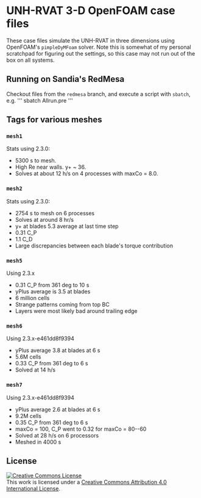 UNH-RVAT 3-D OpenFOAM case files
================================

These case files simulate the UNH-RVAT in three dimensions using OpenFOAM's
`pimpleDyMFoam` solver. Note this is somewhat of my personal scratchpad for 
figuring out the settings, so this case may not run out of the box on all 
systems.

## Running on Sandia's RedMesa
Checkout files from the `redmesa` branch, and execute a script with `sbatch`, 
e.g.
'''
sbatch Allrun.pre
'''

## Tags for various meshes

### `mesh1`
Stats using 2.3.0:

  * 5300 s to mesh.
  * High Re near walls. y+ ~ 36. 
  * Solves at about 12 h/s on 4 processes with maxCo = 8.0. 

### `mesh2`
Stats using 2.3.0:

  * 2754 s to mesh on 6 processes
  * Solves at around 8 hr/s
  * y+ at blades 5.3 average at last time step
  * 0.31 C_P
  * 1.1 C_D
  * Large discrepancies between each blade's torque contribution

### `mesh5`
Using 2.3.x

  * 0.31 C_P from 361 deg to 10 s
  * yPlus average is 3.5 at blades
  * 6 million cells
  * Strange patterns coming from top BC
  * Layers were most likely bad around trailing edge

### `mesh6`
Using 2.3.x-e461dd8f9394

  * yPlus average 3.8 at blades at 6 s
  * 5.6M cells
  * 0.33 C_P from 361 deg to 6 s
  * Solved at 14 h/s

### `mesh7`
Using 2.3.x-e461dd8f9394

  * yPlus average 2.6 at blades at 6 s
  * 9.2M cells
  * 0.35 C_P from 361 deg to 6 s
  * maxCo = 100, C_P went to 0.32 for maxCo = 80--60
  * Solved at 28 h/s on 6 processors
  * Meshed in 4000 s

## License

<a rel="license" href="http://creativecommons.org/licenses/by/4.0/">
<img alt="Creative Commons License" style="border-width:0" src="http://i.creativecommons.org/l/by/4.0/88x31.png" />
</a><br />This work is licensed under a <a rel="license" href="http://creativecommons.org/licenses/by/4.0/"/>
Creative Commons Attribution 4.0 International License</a>.
